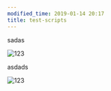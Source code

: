 ```yaml
---
modified_time: 2019-01-14 20:17
title: test-scripts
---
```





sadas

![123](https://blog-1253663928.cos.ap-guangzhou.myqcloud.com/images/sort.png)

asdads

![123](https://blog-1253663928.cos.ap-guangzhou.myqcloud.com/images/sort.png)